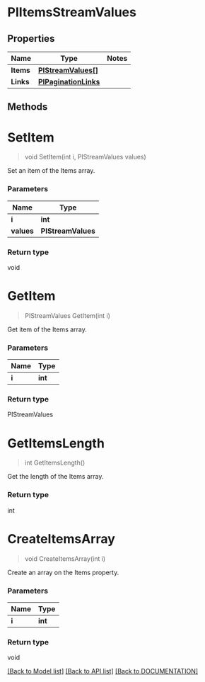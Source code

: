 # PIItemsStreamValues

## Properties
Name | Type | Notes
------------ | ------------- | -------------
**Items** | **[**PIStreamValues[]**](../Model/PIStreamValues.md)**
**Links** | **[**PIPaginationLinks**](../Model/PIPaginationLinks.md)**

## Methods

# **SetItem**
> void SetItem(int i, PIStreamValues values)

Set an item of the Items array.

### Parameters

Name | Type
------------- | -------------
 **i** | **int**
 **values** | **PIStreamValues**

### Return type

void


# **GetItem**
> PIStreamValues GetItem(int i)

Get item of the Items array.

### Parameters

Name | Type
------------- | -------------
 **i** | **int**

### Return type

PIStreamValues


# **GetItemsLength**
> int GetItemsLength()

Get the length of the Items array.


### Return type

int


# **CreateItemsArray**
> void CreateItemsArray(int i)

Create an array on the Items property.

### Parameters

Name | Type
------------- | -------------
 **i** | **int**

### Return type

void

[[Back to Model list]](../../DOCUMENTATION.md#documentation-for-models) [[Back to API list]](../../DOCUMENTATION.md#documentation-for-api-endpoints) [[Back to DOCUMENTATION]](../../DOCUMENTATION.md)
